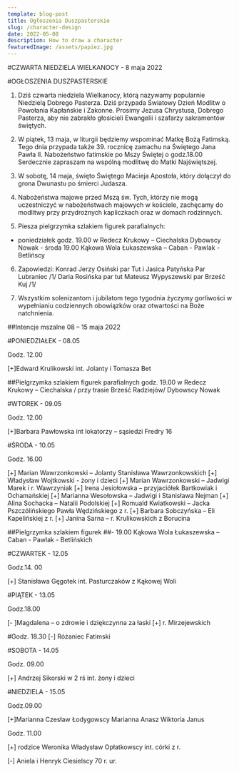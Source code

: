 ```yaml
---
template: blog-post
title: Ogłoszenia Duszpasterskie
slug: /character-design
date: 2022-05-08
description: How to draw a character
featuredImage: /assets/papiez.jpg
---
```

      

#CZWARTA NIEDZIELA WIELKANOCY  -  8 maja 2022                                                                   

#OGŁOSZENIA DUSZPASTERSKIE

1. Dziś czwarta niedziela Wielkanocy, którą nazywamy popularnie Niedzielą Dobrego Pasterza. Dziś przypada Światowy Dzień Modlitw o Powołania Kapłańskie i Zakonne. Prosimy Jezusa Chrystusa, Dobrego Pasterza, aby nie zabrakło głosicieli Ewangelii i szafarzy sakramentów świętych. 

2. W piątek, 13 maja, w liturgii będziemy wspominać Matkę Bożą Fatimską. Tego dnia przypada także 39. rocznicę zamachu na Świętego Jana Pawła II. Nabożeństwo fatimskie po Mszy Świętej o godz.18.00 Serdecznie zapraszam na wspólną modlitwę do Matki Najświętszej. 

3. W sobotę, 14 maja, święto Świętego Macieja Apostoła, który dołączył do grona Dwunastu po śmierci Judasza. 

4. Nabożeństwa majowe przed Mszą św. Tych, którzy nie mogą uczestniczyć w nabożeństwach majowych w kościele, zachęcamy do modlitwy przy przydrożnych kapliczkach oraz w domach rodzinnych.

5. Piesza pielgrzymka szlakiem figurek parafialnych:
-  poniedziałek godz. 19.00 w Redecz Krukowy  – Ciechalska Dybowscy Nowak                                    -  środa 19.00 Kąkowa Wola  Łukaszewska – Caban  - Pawlak -  Betlińscy  

6. Zapowiedzi: Konrad Jerzy Osiński par Tut i Jasica Patyńska Par Lubraniec /1/
Daria Rosińska par tut  Mateusz Wypyszewski par Brześć Kuj /1/

7. Wszystkim solenizantom i jubilatom tego tygodnia życzymy gorliwości w wypełnianiu codziennych obowiązków oraz otwartości na Boże natchnienia. 

##Intencje mszalne  08 – 15  maja 2022

#PONIEDZIAŁEK - 08.05

Godz. 12.00 

[+]Edward Krulikowski int. Jolanty i Tomasza Bet

##Pielgrzymka szlakiem figurek parafialnych                                                                                                                 godz. 19.00 w Redecz Krukowy  – Ciechalska / przy trasie Brześć Radziejów/ Dybowscy Nowak   

#WTOREK - 09.05

Godz. 12.00

[+]Barbara Pawłowska int lokatorzy – sąsiedzi Fredry 16

#ŚRODA - 10.05

Godz. 16.00

[+] Marian Wawrzonkowski – Jolanty Stanisława Wawrzonkowskich
[+] Władysław Wojtkowski - żony i dzieci
[+] Marian Wawrzonkowski – Jadwigi Marek i r. Wawrzyniak
[+] Irena Jesiołowska – przyjaciółek Bartkowiak i Ochamańskiej
[+] Marianna Wesołowska – Jadwigi i Stanisława Nejman
[+] Alina Sochacka – Natalii Podolskiej 
[+] Romuald Kwiatkowski – Jacka Pszczólińskiego Pawła Wędzińskiego z r. 
[+] Barbara Sobczyńska – Eli Kapelińskiej z r.
[+] Janina Sarna – r. Krulikowskich z Borucina

##Pielgrzymka szlakiem figurek                                                                                                                        ##- 19.00 Kąkowa Wola  Łukaszewska – Caban  - Pawlak -  Betlińskich

#CZWARTEK - 12.05

Godz.14. 00

[+] Stanisława  Gęgotek int. Pasturczaków z Kąkowej Woli

#PIĄTEK - 13.05

Godz.18.00

[- ]Magdalena – o zdrowie i dziękczynna za łaski [+] r. Mirzejewskich 

#Godz. 18.30 [-] Różaniec Fatimski

#SOBOTA - 14.05

Godz. 09.00

[+] Andrzej Sikorski w 2 rś int. żony i dzieci

#NIEDZIELA - 15.05

Godz.09.00

[+]Marianna Czesław Łodygowscy Marianna Anasz Wiktoria Janus

Godz. 11.00

[+]  rodzice Weronika Władysław Opłatkowscy int. córki z r. 

[-] Aniela i Henryk Ciesielscy  70 r. ur.

